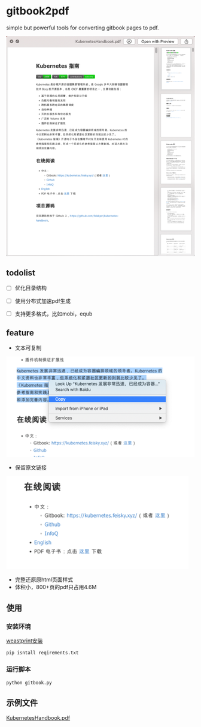 # gitbook2pdf

simple but powerful tools for converting gitbook pages to pdf.

![](./screenshots/cover.png)

## todolist

-[ ] 优化目录结构
-[ ] 使用分布式加速pdf生成
-[ ] 支持更多格式，比如mobi，equb


## feature

- 文本可复制

![](./screenshots/copy-feature.png)

- 保留原文链接

![](./screenshots/link-feature.png)

- 完整还原原html页面样式
- 体积小，800+页的pdf只占用4.6M


## 使用

### 安装环境

[weastprint安装](https://weasyprint.readthedocs.io/en/latest/install.html#linux)
```python
pip isntall reqirements.txt   
```
### 运行脚本
```python
python gitbook.py
```

## 示例文件

[KubernetesHandbook.pdf](http://cdn1.xhyuan.co/KubernetesHandbook.pdf)